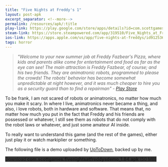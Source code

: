 ```yaml
---
title: "Five Nights at Freddy's 1"
layout: post-apk
excerpt_separator: <!--more-->
permalink: /resources/apk/:title
play-link: https://play.google.com/store/apps/details?id=com.scottgames.fivenightsatfreddys
steam-link: https://store.steampowered.com/app/319510/Five_Nights_at_Freddys/
ios-link: https://apps.apple.com/us/app/five-nights-at-freddys/id912536422
tags: horror
---
```


> _"Welcome to your new summer job at Freddy Fazbear's Pizza, where kids and parents alike come for entertainment and food as far as the eye can see! The main attraction is Freddy Fazbear, of course; and his two friends. They are animatronic robots, programmed to please the crowds! The robots' behavior has become somewhat unpredictable at night however, and it was much cheaper to hire you as a security guard than to find a repairman" - <a href="https://play.google.com/store/apps/details?id=com.scottgames.fivenightsatfreddys" target="_blank">Play Store</a>_

To be frank, I am not scared of robots or animatronics, no matter how much you make it scary. In where I live, animatronics never became a thing, and also, i love robots, both in hardware and software. That means that, no matter how much you put in the fact that Freddy and his friends are possessed or whatever, I still see them as robots that do not comply with the robot laws or whatever, and just some amateur AI inside.

To really want to understand this game (and the rest of the games), either just play it or watch markiplier or something.

<span ondblclick="document.getElementById('paid').style.display='inline'">The following file is a demo uploaded by <a href="https://five-nights-at-freddys.en.uptodown.com/android" target="_blank">UpToDown</a>, backed up by me.</span>

<div class="text-center">
    <a class="btn btn-dark btn-block w-100" onclick='apk("com.scottgames.fivenightsatfreddysdemo_1.84.apk")' target="_blank" style="text-decoration: none; background-color: #333;"> Download <b>com.scottgames.fivenightsatfreddysdemo_1.84.apk</b> (50 MB)</a><br>
    <a id="paid" class="btn btn-dark btn-block w-100" onclick='apk("com.scottgames.fivenightsatfreddys_2.0.3.apk")' target="_blank" style="text-decoration: none; background-color: #333; display: none;"> Download <b>com.scottgames.fivenightsatfreddys_2.0.3.apk</b> (108 MB)</a>
</div>
